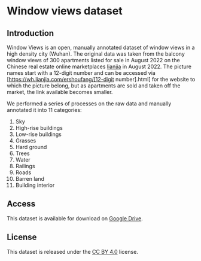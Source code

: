# Window views dataset



## Introduction

Window Views is an open, manually annotated dataset of window views in a high density city (Wuhan). The original data was taken from the balcony window views of 300 apartments listed for sale in August 2022 on the Chinese real estate online marketplaces [lianjia](https://wh.lianjia.com/) in August 2022. The picture names start with a 12-digit number and can be accessed via [https://wh.lianjia.com/ershoufang/[12-digit number].html] for the website to which the picture belong, but as apartments are sold and taken off the market, the link available becomes smaller.

We performed a series of processes on the raw data and manually annotated it into 11 categories:

1. Sky
2. High-rise buildings
3. Low-rise buildings
4. Grasses
5. Hard ground
6. Trees
7. Water
8. Railings
9. Roads
10. Barren land
11. Building interior


## Access

This dataset is available for download on [Google Drive](https://drive.google.com/file/d/1k4emi0omjYfOYbZOBsMmYVisxc9IbhWX/view?usp=sharing).

## License

This dataset is released under the [CC BY 4.0](https://creativecommons.org/licenses/by/4.0/) license.
